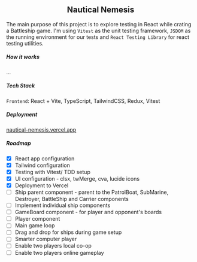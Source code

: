 <h2 align="center"> Nautical Nemesis </h1>

The main purpose of this project is to explore testing in React while crating a Battleship game. I'm using `Vitest` as the unit testing framework, `JSDOM` as the running environment for our tests and `React Testing Library` for react testing utilities.

<!-- ![progress](./docs/current-progress1.jpg) -->

##### How it works

...


##### Tech Stack 

`Frontend`: React + Vite, TypeScript, TailwindCSS, Redux, Vitest

##### Deployment
 
[nautical-nemesis.vercel.app](https://nautical-nemesis.vercel.app/)

##### Roadmap

- [x] React app configuration
- [x] Tailwind configuration
- [x] Testing with Vitest/ TDD setup
- [x] UI configuration - clsx, twMerge, cva, lucide icons
- [x] Deployment to Vercel 
- [ ] Ship parent component - parent to the PatrolBoat, SubMarine, Destroyer, BattleShip and Carrier components
- [ ] Implement individual ship components 
- [ ] GameBoard component - for player and opponent's boards
- [ ] Player component
- [ ] Main game loop
- [ ] Drag and drop for ships during game setup
- [ ] Smarter computer player 
- [ ] Enable two players local co-op 
- [ ] Enable two players  online gameplay